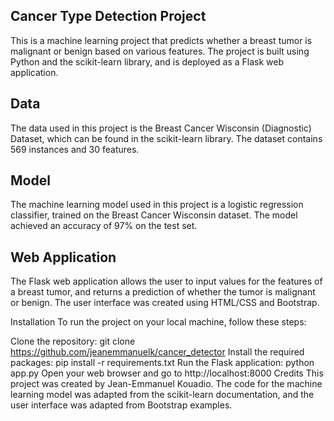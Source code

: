## Cancer Type Detection Project
This is a machine learning project that predicts whether a breast tumor is malignant or benign based on various features. The project is built using Python and the scikit-learn library, and is deployed as a Flask web application.

## Data
The data used in this project is the Breast Cancer Wisconsin (Diagnostic) Dataset, which can be found in the scikit-learn library. The dataset contains 569 instances and 30 features.

## Model
The machine learning model used in this project is a logistic regression classifier, trained on the Breast Cancer Wisconsin dataset. The model achieved an accuracy of 97% on the test set.

## Web Application
The Flask web application allows the user to input values for the features of a breast tumor, and returns a prediction of whether the tumor is malignant or benign. The user interface was created using HTML/CSS and Bootstrap.

Installation
To run the project on your local machine, follow these steps:

Clone the repository: git clone https://github.com/jeanemmanuelk/cancer_detector
Install the required packages: pip install -r requirements.txt
Run the Flask application: python app.py
Open your web browser and go to http://localhost:8000
Credits
This project was created by Jean-Emmanuel Kouadio. The code for the machine learning model was adapted from the scikit-learn documentation, and the user interface was adapted from Bootstrap examples.
 
